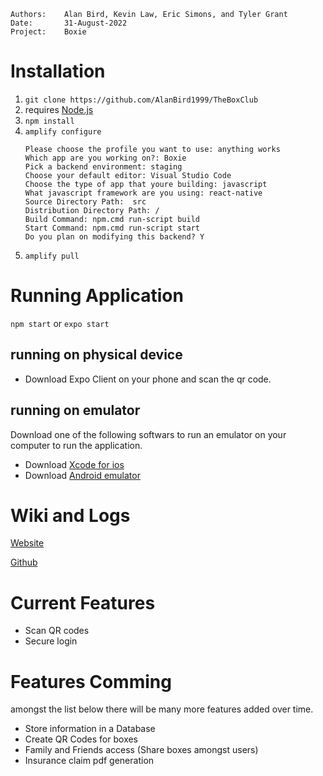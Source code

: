 ```
Authors:    Alan Bird, Kevin Law, Eric Simons, and Tyler Grant
Date:       31-August-2022
Project:    Boxie
```
# Installation

1. ` git clone https://github.com/AlanBird1999/TheBoxClub `
2. requires [Node.js](https://nodejs.org/)
3. ` npm install `
4. ` amplify configure `
    ```
    Please choose the profile you want to use: anything works
    Which app are you working on?: Boxie
    Pick a backend environment: staging
    Choose your default editor: Visual Studio Code
    Choose the type of app that youre building: javascript
    What javascript framework are you using: react-native
    Source Directory Path:  src
    Distribution Directory Path: /
    Build Command: npm.cmd run-script build
    Start Command: npm.cmd run-script start
    Do you plan on modifying this backend? Y
    ```
5. ```amplify pull ```

# Running Application
``` npm start ```
or
```expo start```

## running on physical device

* Download Expo Client on your phone and scan the qr code.

## running on emulator

Download one of the following softwars to run an emulator on your computer to run the application.

* Download [Xcode for ios](https://developer.apple.com/xcode/resources/)
* Download [Android emulator](https://www.googleadservices.com/pagead/aclk?sa=L&ai=DChcSEwjP5qeLkfL5AhWKIa0GHTGuCHgYABAAGgJwdg&ohost=www.google.com&cid=CAASJeRoPY5mURzsDyceQobikgNe0oz2mq993XlOmzR3hKoPxaWtlUM&sig=AOD64_342kHEBWanxPi4URDpyYsOJYgqkg&q&adurl&ved=2ahUKEwjMz6GLkfL5AhX1IX0KHb_sDeIQ0Qx6BAgDEAE)

# Wiki and Logs

[Website](http://serverless-boxie-website.s3-website-us-west-1.amazonaws.com/)

[Github](https://github.com/AlanBird1999/BoxClub-Team-Website)

# Current Features

* Scan QR codes
* Secure login

# Features Comming

amongst the list below there will be many more features added over time.

* Store information in a Database
* Create QR Codes for boxes
* Family and Friends access (Share boxes amongst users)
* Insurance claim pdf generation
